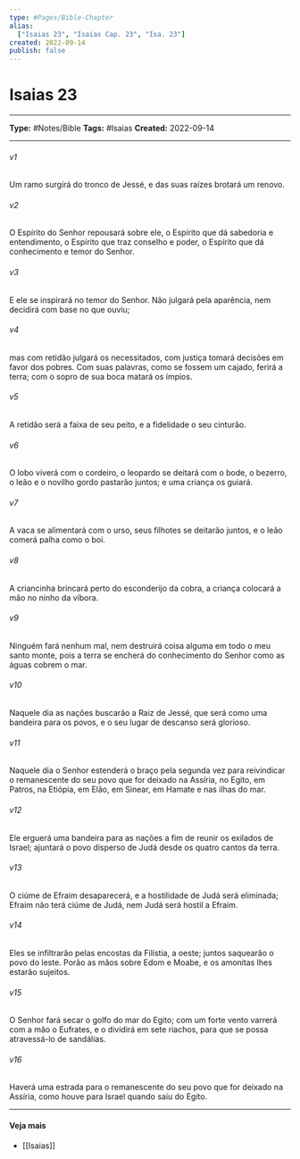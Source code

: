 ```yaml
---
type: #Pages/Bible-Chapter
alias:
  ["Isaias 23", "Isaias Cap. 23", "Isa. 23"]
created: 2022-09-14
publish: false
---
```


# Isaias 23

---

**Type:** #Notes/Bible
**Tags:** #Isaias
**Created:** 2022-09-14

---

###### v1
Um ramo surgirá do tronco de Jessé, e das suas raízes brotará um renovo.
###### v2
O Espírito do Senhor repousará sobre ele, o Espírito que dá sabedoria e entendimento, o Espírito que traz conselho e poder, o Espírito que dá conhecimento e temor do Senhor.
###### v3
E ele se inspirará no temor do Senhor. Não julgará pela aparência, nem decidirá com base no que ouviu;
###### v4
mas com retidão julgará os necessitados, com justiça tomará decisões em favor dos pobres. Com suas palavras, como se fossem um cajado, ferirá a terra; com o sopro de sua boca matará os ímpios.
###### v5
A retidão será a faixa de seu peito, e a fidelidade o seu cinturão.
###### v6
O lobo viverá com o cordeiro, o leopardo se deitará com o bode, o bezerro, o leão e o novilho gordo pastarão juntos; e uma criança os guiará.
###### v7
A vaca se alimentará com o urso, seus filhotes se deitarão juntos, e o leão comerá palha como o boi.
###### v8
A criancinha brincará perto do esconderijo da cobra, a criança colocará a mão no ninho da víbora.
###### v9
Ninguém fará nenhum mal, nem destruirá coisa alguma em todo o meu santo monte, pois a terra se encherá do conhecimento do Senhor como as águas cobrem o mar.
###### v10
Naquele dia as nações buscarão a Raiz de Jessé, que será como uma bandeira para os povos, e o seu lugar de descanso será glorioso.
###### v11
Naquele dia o Senhor estenderá o braço pela segunda vez para reivindicar o remanescente do seu povo que for deixado na Assíria, no Egito, em Patros, na Etiópia, em Elão, em Sinear, em Hamate e nas ilhas do mar.
###### v12
Ele erguerá uma bandeira para as nações a fim de reunir os exilados de Israel; ajuntará o povo disperso de Judá desde os quatro cantos da terra.
###### v13
O ciúme de Efraim desaparecerá, e a hostilidade de Judá será eliminada; Efraim não terá ciúme de Judá, nem Judá será hostil a Efraim.
###### v14
Eles se infiltrarão pelas encostas da Filístia, a oeste; juntos saquearão o povo do leste. Porão as mãos sobre Edom e Moabe, e os amonitas lhes estarão sujeitos.
###### v15
O Senhor fará secar o golfo do mar do Egito; com um forte vento varrerá com a mão o Eufrates, e o dividirá em sete riachos, para que se possa atravessá-lo de sandálias.
###### v16
Haverá uma estrada para o remanescente do seu povo que for deixado na Assíria, como houve para Israel quando saiu do Egito.


---

#### Veja mais

- [[Isaias]]
